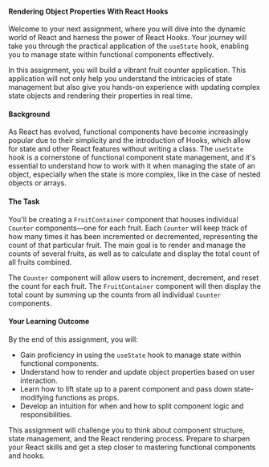 #### Rendering Object Properties With React Hooks

Welcome to your next assignment, where you will dive into the dynamic world of React and harness the power of React Hooks. Your journey will take you through the practical application of the `useState` hook, enabling you to manage state within functional components effectively.

In this assignment, you will build a vibrant fruit counter application. This application will not only help you understand the intricacies of state management but also give you hands-on experience with updating complex state objects and rendering their properties in real time.

#### Background

As React has evolved, functional components have become increasingly popular due to their simplicity and the introduction of Hooks, which allow for state and other React features without writing a class. The `useState` hook is a cornerstone of functional component state management, and it's essential to understand how to work with it when managing the state of an object, especially when the state is more complex, like in the case of nested objects or arrays.

#### The Task

You'll be creating a `FruitContainer` component that houses individual `Counter` components—one for each fruit. Each `Counter` will keep track of how many times it has been incremented or decremented, representing the count of that particular fruit. The main goal is to render and manage the counts of several fruits, as well as to calculate and display the total count of all fruits combined.

The `Counter` component will allow users to increment, decrement, and reset the count for each fruit. The `FruitContainer` component will then display the total count by summing up the counts from all individual `Counter` components.

#### Your Learning Outcome

By the end of this assignment, you will:

- Gain proficiency in using the `useState` hook to manage state within functional components.
- Understand how to render and update object properties based on user interaction.
- Learn how to lift state up to a parent component and pass down state-modifying functions as props.
- Develop an intuition for when and how to split component logic and responsibilities.

This assignment will challenge you to think about component structure, state management, and the React rendering process. Prepare to sharpen your React skills and get a step closer to mastering functional components and hooks.
